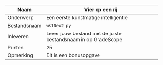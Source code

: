 | Naam         | Vier op een rij                                                |
|--------------|----------------------------------------------------------------|
| Onderwerp    | Een eerste kunstmatige intelligentie                           |
| Bestandsnaam | `wk10ex2.py`                                                   |
| Inleveren    | Lever jouw bestand met de juiste bestandsnaam in op GradeScope |
| Punten       | 25                                                             |
| Opmerking    | Dit is een bonusopgave                                         |
